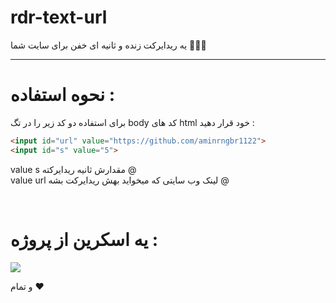 # rdr-text-url
یه ریدایرکت زنده و ثانیه ای خفن برای سایت شما  🐱‍👤👏

-----------------------------------------------------------------------------------------------------------

# نحوه استفاده :

برای استفاده دو کد زیر را در تگ body کد های html خود قرار دهید :

```html
<input id="url" value="https://github.com/aminrngbr1122">
<input id="s" value="5">
```

value s مقدارش ثانیه ریدایرکته @
<br>
value url لینک وب سایتی که میخواید بهش ریدایرکت بشه @

<br>

# یه اسکرین از پروژه :

<img src="https://photo20.ir/images/zaemng4ttxe6whipzcw.png"></img>

و تمام ❤ 
